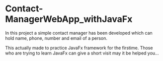# Contact-ManagerWebApp_withJavaFx

In this project a simple contact manager has been developed which can hold name, phone, number and email of a person.

This actually made to practice JavaFx framework for the firstime. Those who are trying to learn JavaFx can give a short visit may it be helped you...
